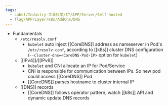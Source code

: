 ```yaml
---
tags:
  - Label/Industry-工业科学/IT/APP/Server/Self-hosted
  - flag/APP/Layer/k8s/AddOns/DNS
---
```


- Fundamentals
    - `/etc/resolv.conf`
        - `kubelet` auto inject [[CoreDNS]] address as nameserver in Pod's `/etc/resolv.conf`, according to [[k8s]] cluster DNS configuration (`--cluster-dns=<CoreDNS-Pod-IP>` option for `kubelet`)
    - [[IPv4]]/[[IPv6]]
        - `kubelet` and CNI allocate an IP for Pod/Service
        - CNI is responsible for communication between IPs. So new pod could access [[CoreDNS]] Pod
        - [[CoreDNS]] parses hostname to cluster internal IP
    - [[DNS]] records
        - [[CoreDNS]] follows operator pattern, watch [[k8s]] API and dynamic update DNS records
